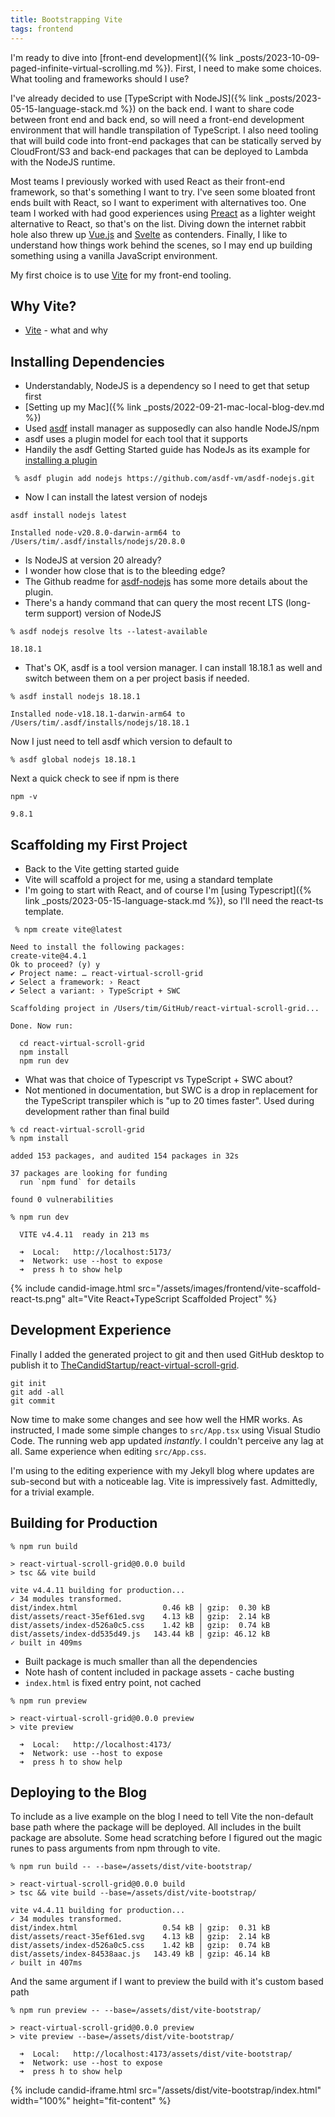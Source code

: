 ```yaml
---
title: Bootstrapping Vite
tags: frontend
---
```


I'm ready to dive into [front-end development]({% link _posts/2023-10-09-paged-infinite-virtual-scrolling.md %}). First, I need to make some choices. What tooling and frameworks should I use? 

I've already decided to use [TypeScript with NodeJS]({% link _posts/2023-05-15-language-stack.md %}) on the back end. I want to share code between front end and back end, so will need a front-end development environment that will handle transpilation of TypeScript. I also need tooling that will build code into front-end packages that can be statically served by CloudFront/S3 and back-end packages that can be deployed to Lambda with the NodeJS runtime. 

Most teams I previously worked with used React as their front-end framework, so that's something I want to try. I've seen some bloated front ends built with React, so I want to experiment with alternatives too. One team I worked with had good experiences using [Preact](https://preactjs.com/) as a lighter weight alternative to React, so that's on the list. Diving down the internet rabbit hole also threw up [Vue.js](https://vuejs.org/) and [Svelte](https://svelte.dev/) as contenders. Finally, I like to understand how things work behind the scenes, so I may end up building something using a vanilla JavaScript environment. 

My first choice is to use [Vite](https://vitejs.dev/) for my front-end tooling. 

## Why Vite?

* [Vite](https://vitejs.dev/) - what and why

## Installing Dependencies

* Understandably, NodeJS is a dependency so I need to get that setup first
* [Setting up my Mac]({% link _posts/2022-09-21-mac-local-blog-dev.md %})
* Used [asdf](https://asdf-vm.com/) install manager as supposedly can also handle NodeJS/npm
* asdf uses a plugin model for each tool that it supports
* Handily the asdf Getting Started guide has NodeJs as its example for [installing a plugin](https://asdf-vm.com/guide/getting-started.html#_4-install-a-plugin)

```
 % asdf plugin add nodejs https://github.com/asdf-vm/asdf-nodejs.git
```

* Now I can install the latest version of nodejs

```
asdf install nodejs latest

Installed node-v20.8.0-darwin-arm64 to /Users/tim/.asdf/installs/nodejs/20.8.0
```

* Is NodeJS at version 20 already?
* I wonder how close that is to the bleeding edge?
* The Github readme for [asdf-nodejs](https://github.com/asdf-vm/asdf-nodejs) has some more details about the plugin.
* There's a handy command that can query the most recent LTS (long-term support) version of NodeJS

```
% asdf nodejs resolve lts --latest-available

18.18.1
```

* That's OK, asdf is a tool version manager. I can install 18.18.1 as well and switch between them on a per project basis if needed.

```
% asdf install nodejs 18.18.1

Installed node-v18.18.1-darwin-arm64 to /Users/tim/.asdf/installs/nodejs/18.18.1
```

Now  I just need to tell asdf which version to default to

```
% asdf global nodejs 18.18.1
```

Next a quick check to see if npm is there

```
npm -v

9.8.1
```

## Scaffolding my First Project

* Back to the Vite getting started guide
* Vite will scaffold a project for me, using a standard template
* I'm going to start with React, and of course I'm [using Typescript]({% link _posts/2023-05-15-language-stack.md %}), so I'll need the react-ts template.

```
 % npm create vite@latest

Need to install the following packages:
create-vite@4.4.1
Ok to proceed? (y) y
✔ Project name: … react-virtual-scroll-grid
✔ Select a framework: › React
✔ Select a variant: › TypeScript + SWC

Scaffolding project in /Users/tim/GitHub/react-virtual-scroll-grid...

Done. Now run:

  cd react-virtual-scroll-grid
  npm install
  npm run dev
```

* What was that choice of Typescript vs  TypeScript + SWC about?
* Not mentioned in documentation, but SWC is a drop in replacement for the TypeScript transpiler which is "up to 20 times faster". Used during development rather than final build

```
% cd react-virtual-scroll-grid
% npm install

added 153 packages, and audited 154 packages in 32s

37 packages are looking for funding
  run `npm fund` for details

found 0 vulnerabilities
```

```
% npm run dev

  VITE v4.4.11  ready in 213 ms

  ➜  Local:   http://localhost:5173/
  ➜  Network: use --host to expose
  ➜  press h to show help
```

{% include candid-image.html src="/assets/images/frontend/vite-scaffold-react-ts.png" alt="Vite React+TypeScript Scaffolded Project" %}

## Development Experience

Finally I added the generated project to git and then used GitHub desktop to publish it to [TheCandidStartup/react-virtual-scroll-grid](https://github.com/TheCandidStartup/react-virtual-scroll-grid).

```
git init
git add -all
git commit
```

Now time to make some changes and see how well the HMR works. As instructed, I made some simple changes to `src/App.tsx` using Visual Studio Code. The running web app updated *instantly*. I couldn't perceive any lag at all. Same experience when editing `src/App.css`. 

I'm using to the editing experience with my Jekyll blog where updates are sub-second but with a noticeable lag. Vite is impressively fast. Admittedly, for a trivial example. 

## Building for Production

```
% npm run build

> react-virtual-scroll-grid@0.0.0 build
> tsc && vite build

vite v4.4.11 building for production...
✓ 34 modules transformed.
dist/index.html                   0.46 kB │ gzip:  0.30 kB
dist/assets/react-35ef61ed.svg    4.13 kB │ gzip:  2.14 kB
dist/assets/index-d526a0c5.css    1.42 kB │ gzip:  0.74 kB
dist/assets/index-dd535d49.js   143.44 kB │ gzip: 46.12 kB
✓ built in 409ms
```

* Built package is much smaller than all the dependencies
* Note hash of content included in package assets - cache busting
* `index.html` is fixed entry point, not cached

```
% npm run preview

> react-virtual-scroll-grid@0.0.0 preview
> vite preview

  ➜  Local:   http://localhost:4173/
  ➜  Network: use --host to expose
  ➜  press h to show help
```

## Deploying to the Blog

To include as a live example on the blog I need to tell Vite the non-default base path where the package will be deployed. All includes in the built package are absolute. Some head scratching before I figured out the magic runes to pass arguments from npm through to vite. 

```
% npm run build -- --base=/assets/dist/vite-bootstrap/

> react-virtual-scroll-grid@0.0.0 build
> tsc && vite build --base=/assets/dist/vite-bootstrap/

vite v4.4.11 building for production...
✓ 34 modules transformed.
dist/index.html                   0.54 kB │ gzip:  0.31 kB
dist/assets/react-35ef61ed.svg    4.13 kB │ gzip:  2.14 kB
dist/assets/index-d526a0c5.css    1.42 kB │ gzip:  0.74 kB
dist/assets/index-84538aac.js   143.49 kB │ gzip: 46.14 kB
✓ built in 407ms
```

And the same argument if I want to preview the build with it's custom based path

```
% npm run preview -- --base=/assets/dist/vite-bootstrap/

> react-virtual-scroll-grid@0.0.0 preview
> vite preview --base=/assets/dist/vite-bootstrap/

  ➜  Local:   http://localhost:4173/assets/dist/vite-bootstrap/
  ➜  Network: use --host to expose
  ➜  press h to show help
```

{% include candid-iframe.html src="/assets/dist/vite-bootstrap/index.html" width="100%" height="fit-content" %}

